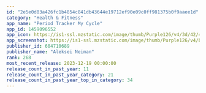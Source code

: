 ```yaml
---
id: "2e5e0d83a426fc1b4854c841db43644e19712ef90e09c0ff981375b0f9aaee1d"
category: "Health & Fitness"
app_name: "Period Tracker My Cycle"
app_id: 1459096552
app_icon: https://is1-ssl.mzstatic.com/image/thumb/Purple126/v4/3d/42/43/3d424344-7576-ebe8-8601-378c0babc657/AppIcon-1x_U007emarketing-0-7-0-0-sRGB-85-220-0.png/1024x1024bb.png
app_screenshot: https://is1-ssl.mzstatic.com/image/thumb/Purple126/v4/b0/09/fe/b009fe56-ef14-5f0e-d7e8-becd16a8a23f/4652dd96-373b-4764-8bbb-0422e5f645ee_iphone_X_white_57.jpg/1242x2688bb.png
publisher_id: 604710689
publisher_name: "Aleksei Neiman"
rank: 268
most_recent_release: 2023-12-19 00:00:00
release_count_in_past_year: 11
release_count_in_past_year_category: 21
release_count_in_past_year_top_in_category: 34
---
```

